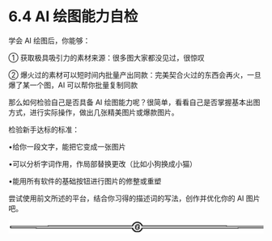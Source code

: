 # 6.4 AI 绘图能力自检

学会 AI 绘图后，你能够：

① 获取极具吸引力的素材来源：很多图大家都没见过，很惊叹

② 爆火过的素材可以短时间内批量产出同款：完美契合火过的东西会再火，一旦爆了某一个图，AI 可以帮你批量复制同款

那么如何检验自己是否具备 AI 绘图能力呢？很简单，看看自己是否掌握基本出图方式，进行实际操作，做出几张精美图片或爆款图片。

检验新手达标的标准：

•给你一段文字，能把它变成一张图片

•可以分析字词作用，作局部替换更改（比如小狗换成小猫）

•能用所有软件的基础按钮进行图片的修整或重塑

尝试使用前文所述的平台，结合你习得的描述词的写法，创作并优化你的 AI 图片吧。

![](img/e12d1c8b9f4ffdf6c4edf913cceed533.png)